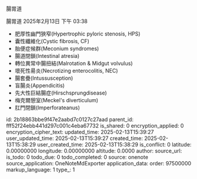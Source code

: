 腸胃道

腸胃道
2025年2月13日
下午 03:38
- 肥厚性幽門狹窄(Hypertrophic pyloric stenosis, HPS)
- 囊性纖維化(Cystic fibrosis, CF)
- 胎便症候群(Meconium syndromes)
- 腸道閉鎖(Intestinal atresia)
- 轉位異常中腸扭結(Malrotation & Midgut volvulus)
- 壞死性昜炎(Necrotizing enterocolitis, NEC)
- 腸套疊(Intussusception)
- 盲腸炎(Appendicitis)
- 先大性巨結腸症(Hirschsprungdisease)
- 梅克爾憩室(Meckel's diverticulum)
- 肛門閉鎖(Imperforateanus)


id: 2b18863bbe9f47e2aabd7c0127c27aad
parent_id: fff52f24ebb441d297c001c4eba67732
is_shared: 0
encryption_applied: 0
encryption_cipher_text: 
updated_time: 2025-02-13T15:39:27
user_updated_time: 2025-02-13T15:39:27
created_time: 2025-02-13T15:38:29
user_created_time: 2025-02-13T15:38:29
is_conflict: 0
latitude: 0.00000000
longitude: 0.00000000
altitude: 0.0000
author: 
source_url: 
is_todo: 0
todo_due: 0
todo_completed: 0
source: onenote
source_application: OneNoteMdExporter
application_data: 
order: 97500000
markup_language: 1
type_: 1